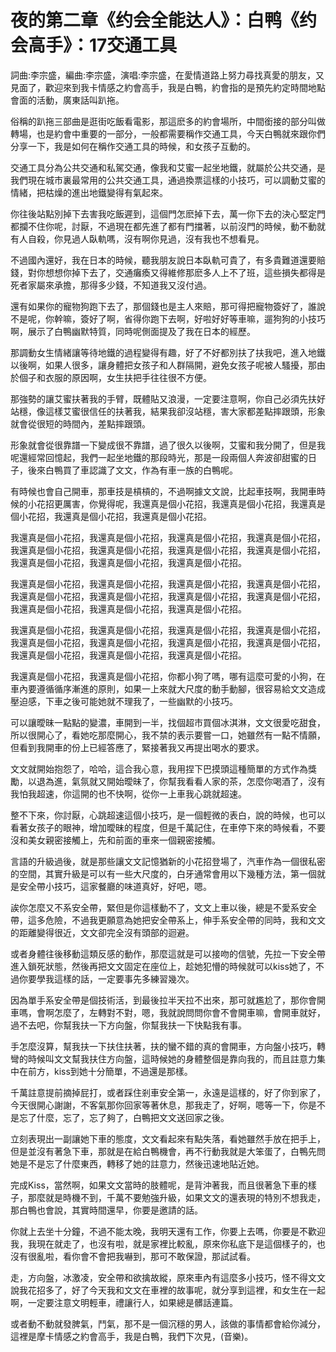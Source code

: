 # 夜的第二章《约会全能达人》：白鸭《约会高手》：17交通工具

詞曲:李宗盛，編曲:李宗盛，演唱:李宗盛，在愛情道路上努力尋找真愛的朋友，又見面了，歡迎來到我卡情感之約會高手，我是白鴨，約會指的是預先約定時間地點會面的活動，廣東話叫趴拖。

俗稱的趴拖三部曲是逛街吃飯看電影，那這麽多的約會場所，中間銜接的部分叫做轉場，也是約會中重要的一部分，一般都需要稱作交通工具，今天白鴨就來跟你們分享一下，我是如何在稱作交通工具的時候，和女孩子互動的。

交通工具分為公共交通和私駕交通，像我和艾蜜一起坐地鐵，就屬於公共交通，是我們現在城市裏最常用的公共交通工具，通過換票這樣的小技巧，可以調動艾蜜的情緒，把枯燥的進出地鐵變得有氣起來。

你往後站點別掉下去害我吃飯遲到，這個門怎麽掉下去，萬一你下去的決心堅定門都攔不住你呢，討厭，不過現在都先進了都有門擋著，以前沒門的時候，動不動就有人自殺，你見過人臥軌嗎，沒有啊你見過，沒有我也不想看見。

不過國內還好，我在日本的時候，聽我朋友說日本臥軌可貴了，有多貴難道還要賠錢，對你想想你掉下去了，交通癱瘓又得維修那麽多人上不了班，這些損失都得是死者家屬來承擔，那得多少錢，不知道我又沒付過。

還有如果你的寵物狗跑下去了，那個錢也是主人來賠，那可得把寵物簽好了，誰說不是呢，你幹嘛，簽好了啊，省得你跑下去啊，好啦好好等車嘛，遛狗狗的小技巧啊，展示了白鴨幽默特質，同時呢側面提及了我在日本的經歷。

那調動女生情緒讓等待地鐵的過程變得有趣，好了不好都別扶了扶我吧，進入地鐵以後啊，如果人很多，讓身體把女孩子和人群隔開，避免女孩子呢被人騷擾，那由於個子和衣服的原因啊，女生扶把手往往很不方便。

那強勢的讓艾蜜扶著我的手臂，既體貼又浪漫，一定要注意啊，你自己必須先扶好站穩，像這樣艾蜜很信任的扶著我，結果我卻沒站穩，害大家都差點摔跟頭，形象就會從很短的時間內，差點摔跟頭。

形象就會從很靠譜一下變成很不靠譜，過了很久以後啊，艾蜜和我分開了，但是我呢還經常回憶起，我們一起坐地鐵的那段時光，那是一段兩個人奔波卻甜蜜的日子，後來白鴨買了車認識了文文，作為有車一族的白鴨呢。

有時候也會自己開車，那車技是槓槓的，不過啊據文文說，比起車技啊，我開車時候的小花招更厲害，你覺得呢，我還真是個小花招，我還真是個小花招，我還真是個小花招，我還真是個小花招，我還真是個小花招。

我還真是個小花招，我還真是個小花招，我還真是個小花招，我還真是個小花招，我還真是個小花招，我還真是個小花招，我還真是個小花招，我還真是個小花招，我還真是個小花招，我還真是個小花招，我還真是個小花招。

我還真是個小花招，我還真是個小花招，我還真是個小花招，我還真是個小花招，我還真是個小花招，我還真是個小花招，我還真是個小花招，我還真是個小花招，我還真是個小花招，我還真是個小花招，我還真是個小花招。

我還真是個小花招，我還真是個小花招，我還真是個小花招，我還真是個小花招，我還真是個小花招，我還真是個小花招，我還真是個小花招，我還真是個小花招，我還真是個小花招，我還真是個小花招，我還真是個小花招。

我還真是個小花招，我還真是個小花招，你都小狗了嗎，哪有這麼可愛的小狗，在車內要遵循循序漸進的原則，如果一上來就大尺度的動手動腳，很容易給文文造成壓迫感，下車之後可能她就不理我了，一些幽默的小技巧。

可以讓曖昧一點點的變濃，車開到一半，找個超市買個冰淇淋，文文很愛吃甜食，所以很開心了，看她吃那麼開心，我不禁的表示要嘗一口，她雖然有一點不情願，但看到我開車的份上已經答應了，緊接著我又再提出喝水的要求。

文文就開始抱怨了，哈哈，這合我心意，我用捏下巴摸頭這種簡單的方式作為獎勵，以退為進，氣氛就又開始曖昧了，你幫我看看人家的茶，怎麼你喝酒了，沒有我怕我超速，你這開的也不快啊，從你一上車我心跳就超速。

整不下來，你討厭，心跳超速這個小技巧，是一個輕微的表白，說的時候，也可以看著女孩子的眼神，增加曖昧的程度，但是千萬記住，在車停下來的時候看，不要沒和美女親密接觸上，先和前面的車來一個親密接觸。

言語的升級過後，就是那些讓文文記憶猶新的小花招登場了，汽車作為一個很私密的空間，其實升級是可以有一些大尺度的，白牙通常會用以下幾種方法，第一個就是安全帶小技巧，這家餐廳的味道真好，好吧，嗯。

誒你怎麼又不系安全帶，緊但是你這樣動不了，文文上車以後，總是不愛系安全帶，這多危險，不過我更願意為她把安全帶系上，伸手系安全帶的同時，我和文文的距離變得很近，文文卻完全沒有頭部的迴避。

或者身體往後移動這類反感的動作，那麼這就是可以接吻的信號，先拉一下安全帶進入鎖死狀態，然後再把文文固定在座位上，趁她犯懵的時候就可以kiss她了，不過你要學我這樣的話，一定要事先多練習幾次。

因為單手系安全帶是個技術活，到最後拉半天拉不出來，那可就尷尬了，那你會開車嗎，會啊怎麼了，左轉對不對，嗯，我就說問問你會不會開車嘛，會開車就好，過不去吧，你幫我扶一下方向盤，你幫我扶一下快點我有事。

手怎麼沒算，幫我扶一下扶住扶著，扶的蠻不錯的真的會開車，方向盤小技巧，轉彎的時候叫文文幫我扶住方向盤，這時候她的身體整個是靠向我的，而且註意力集中在前方，kiss到她十分簡單，不過還是那樣。

千萬註意提前摘掉屁打，或者踩住剎車安全第一，永遠是這樣的，好了你到家了，今天很開心謝謝，不客氣那你回家等著休息，那我走了，好啊，嗯等一下，你是不是忘了什麼，忘了，忘了夠了，白鴨把文文送回家之後。

立刻表現出一副讓她下車的態度，文文看起來有點失落，看她雖然手放在把手上，但是並沒有著急下車，那就是在給白鴨機會，再不行動我就是大笨蛋了，白鴨先問她是不是忘了什麼東西，轉移了她的註意力，然後迅速地貼近她。

完成Kiss，當然啊，如果文文當時的肢體呢，是背沖著我，而且很著急下車的樣子，那麼就是時機不到，千萬不要勉強升級，如果文文的還表現的特別不想我走，那白鴨也會說，其實時間還早，你要是邀請的話。

你就上去坐十分鐘，不過不能太晚，我明天還有工作，你要上去嗎，你要是不歡迎我，我現在就走了，也沒有啦，就是家裡比較亂，原來你私底下是這個樣子的，也沒有很亂啦，看你會不會把我嚇到，那可不敢保證，那試試看。

走，方向盤，冰激凌，安全帶和欲擒故縱，原來車內有這麼多小技巧，怪不得文文說我花招多了，好了今天我和文文在車裡的故事呢，就分享到這裡，和女生在一起啊，一定要注意文明輕車，禮讓行人，如果總是髒話連篇。

或者動不動就發脾氣，鬥氣，那不是一個沉穩的男人，該做的事情都會給你減分，這裡是摩卡情感之約會高手，我是白鴨，我們下次見，(音樂)。

